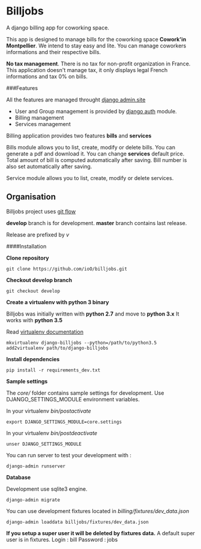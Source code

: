 Billjobs
========

A django billing app for coworking space.

This app is designed to manage bills for the coworking space **Cowork'in Montpellier**.
We intend to stay easy and lite. You can manage coworkers informations and their respective bills.

**No tax management**. There is no tax for non-profit organization in France. This application doesn't manage tax, it 
    only displays legal French informations and tax 0% on bills.

###Features

All the features are managed throught [django admin.site](https://docs.djangoproject.com/en/1.8/ref/contrib/admin/)

- User and Group management is provided by [django auth](https://docs.djangoproject.com/en/dev/topics/auth/) module.
- Billing management
- Services management

Billing application provides two features **bills** and **services**

Bills module allows you to list, create, modify or delete bills. You can generate a pdf and download it.
You can change **services** default price. Total amount of bill is computed automatically after saving. Bill number is 
also set automatically after saving.

Service module allows you to list, create, modify or delete services.

Organisation
------------

Billjobs project uses [git flow](http://nvie.com/posts/a-successful-git-branching-model/)

**develop** branch is for development.
**master** branch contains last release.

Release are prefixed by *v*

####Installation

**Clone repository**

    git clone https://github.com/ioO/billjobs.git

**Checkout develop branch**

    git checkout develop

**Create a virtualenv with python 3 binary**

Billjobs was initially written with __python 2.7__ and move to __python 3.x__
It works with __python 3.5__

Read [virtualenv documentation](http://virtualenvwrapper.readthedocs.org/en/latest/ "Virtualenv")

    mkvirtualenv django-billjobs --python=/path/to/python3.5
    add2virtualenv path/to/django-billjobs

**Install dependencies**

    pip install -r requirements_dev.txt

**Sample settings**

The *core/* folder contains sample settings for development. Use DJANGO_SETTINGS_MODULE environment variables.

In your virtualenv *bin/postactivate*

    export DJANGO_SETTINGS_MODULE=core.settings

In your virtualenv *bin/postdeactivate*

    unser DJANGO_SETTINGS_MODULE

You can run server to test your development with :

    django-admin runserver

**Database**

Development use sqlite3 engine.

    django-admin migrate

You can use development fixtures located in *billing/fixtures/dev_data.json*

    django-admin loaddata billjobs/fixtures/dev_data.json

**If you setup a super user it will be deleted by fixtures data.**
A default super user is in fixtures.
Login : bill
Password : jobs

